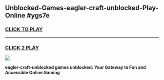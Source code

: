 
## Unblocked-Games-eagler-craft-unblocked-Play-Online #ygs7e
<h3>
<a href="https://news.freeplayer.one?title=eagler-craft-unblocked&ref=3">CLICK TO PLAY</a></h3>
<hr>

<h3>
<a href="https://news.freeplayer.one?title=eagler-craft-unblocked&ref=3">CLICK 2 PLAY</a>
  
</h3>

<a href="https://news.freeplayer.one?title=eagler-craft-unblocked&ref=3"><img src="https://clearcache.store/games.png"></a>


**eagler-craft-unblocked games unblocked: Your Gateway to Fun and Accessible Online Gaming**
